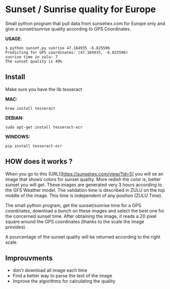 # Sunset / Sunrise quality for Europe
Small python program that pull data from sunsetwx.com for Europe only and give a sunset/sunrise quality according to GPS Coordinates.

**USAGE**:
```
$ python sunset.py sunrise 47.164935 -6.825596
Predicting for GPS coordinates: (47.164935, -6.825596)
sunrise time in zulu: 7
The sunset quality is 49%

```


## Install
Make sure you have the lib tesseract

**MAC:**
```
brew install tesseract
```

**DEBIAN:**
```
sudo apt-get install tesseract-ocr
```

**WINDOWS:**
```
pip install tesseract-ocr
```


## HOW does it works ?
When you go to this (URL)[https://sunsetwx.com/view/?id=5] you will se an image that shows colors for sunset quality.
More redish the color is, better sunset you will get. These images are generated very 3 hours according to the GFS Weather model. The validation time is described in ZULU on the top middle of the image. This time is independent of any position (ZULU Time).

The small python program, get the sunset/sunrise time for a GPS coordinates, download a bunch on these images and select the best one for the concerned sunset time.
After obtaining the image, it reads a 20 pixel square around the GPS coordinates (thanks to the scale the image provides).

A pourcentage of the sunset quality will be returned according to the right scale.


## Improuvments
- don't download all image each time
- Find a better way to parse the text of the image
- Improve the algorithms for calculating the quality
